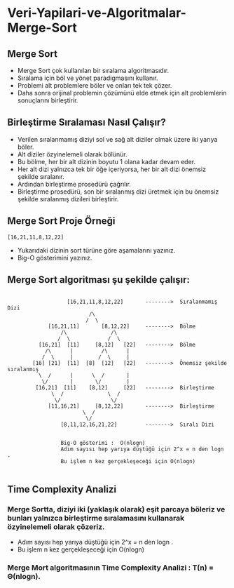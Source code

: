 # Veri-Yapilari-ve-Algoritmalar-Merge-Sort
## Merge Sort 

* Merge Sort çok kullanılan bir sıralama algoritmasıdır.
* Sıralama için böl ve yönet paradigmasını kullanır.
* Problemi alt problemlere böler ve onları tek tek çözer.
* Daha sonra orijinal problemin çözümünü elde etmek için alt problemlerin sonuçlarını birleştirir.
 

## Birleştirme Sıralaması Nasıl Çalışır?

* Verilen sıralanmamış diziyi sol ve sağ alt diziler olmak üzere iki yarıya böler.
* Alt diziler özyinelemeli olarak bölünür.
* Bu bölme, her bir alt dizinin boyutu 1 olana kadar devam eder.
* Her alt dizi yalnızca tek bir öğe içeriyorsa, her bir alt dizi önemsiz şekilde sıralanır.
* Ardından birleştirme prosedürü çağrılır.
* Birleştirme prosedürü, son bir sıralanmış dizi üretmek için bu önemsiz şekilde sıralanmış dizileri birleştirir.
 
## Merge Sort Proje Örneği

```
[16,21,11,8,12,22]
```
* Yukarıdaki dizinin sort türüne göre aşamalarını yazınız.
* Big-O gösterimini yazınız.
## Merge Sort algoritması şu şekilde çalışır:

```                 Sıralanmamış dizi

                   [16,21,11,8,12,22]       -------->  Sıralanmamış Dizi
                          /\
                         /  \
             [16,21,11]       [8,12,22]     -------->  Bölme
                 /\              /\
                /  \            /  \
          [16,21]  [11]     [8,12]   [22]   -------->  Bölme
            /\      |         /\      |
           /  \     |        /  \     |
        [16] [21]  [11]  [8]  [12]   [22]   -------->  Önemsiz şekilde sıralanmış
          \  /      |      \  /       |
           \/       |       \/        | 
         [16,21]  [11]    [8,12]     [22]   -------->  Birleştirme
              \  /              \  /
               \/                \/ 
             [11,16,21]     [8,12,22]       -------->  Birleştirme
                        \  /
                         \/ 
                 [8,11,12,16,21,22]         -------->  Sıralı Dizi
                 
                 
                 Big-O gösterimi :  O(nlogn)
                 Adım sayısı hep yarıya düştüğü için 2^x = n den logn .
                 Bu işlem n kez gerçekleşeceği için O(nlogn)
             
```
## Time Complexity Analizi
### Merge Sortta, diziyi iki (yaklaşık olarak) eşit parcaya  böleriz ve bunları yalnızca birleştirme sıralamasını kullanarak özyinelemeli olarak çözeriz.
             
* Adım sayısı hep yarıya düştüğü için 2^x = n den logn .
* Bu işlem n kez gerçekleşeceği için O(nlogn)

### Merge Mort algoritmasının Time Complexity Analizi : T(n) = Θ(nlogn). 
  



 

